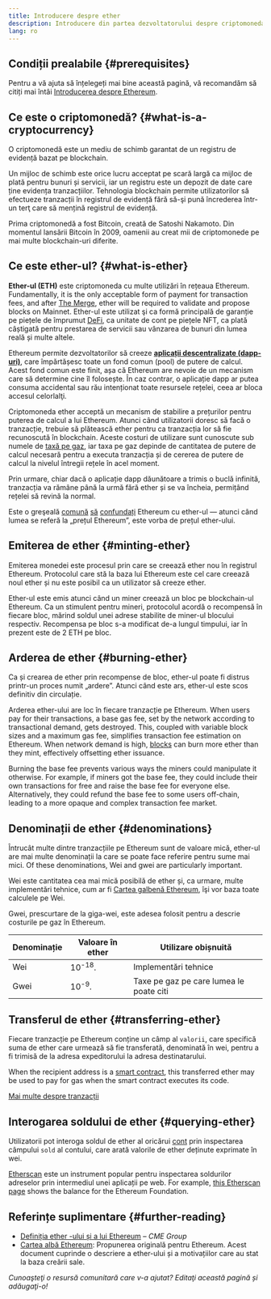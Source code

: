 ```yaml
---
title: Introducere despre ether
description: Introducere din partea dezvoltatorului despre criptomoneda ether.
lang: ro
---
```


## Condiții prealabile \{#prerequisites}

Pentru a vă ajuta să înțelegeți mai bine această pagină, vă recomandăm să citiți mai întâi [Introducerea despre Ethereum](/developers/docs/intro-to-ethereum/).

## Ce este o criptomonedă? \{#what-is-a-cryptocurrency}

O criptomonedă este un mediu de schimb garantat de un registru de evidență bazat pe blockchain.

Un mijloc de schimb este orice lucru acceptat pe scară largă ca mijloc de plată pentru bunuri și servicii, iar un registru este un depozit de date care ține evidența tranzacțiilor. Tehnologia blockchain permite utilizatorilor să efectueze tranzacții în registrul de evidență fără să-şi pună încrederea într-un terţ care să mențină registrul de evidență.

Prima criptomonedă a fost Bitcoin, creată de Satoshi Nakamoto. Din momentul lansării Bitcoin în 2009, oamenii au creat mii de criptomonede pe mai multe blockchain-uri diferite.

## Ce este ether-ul? \{#what-is-ether}

**Ether-ul (ETH)** este criptomoneda cu multe utilizări în rețeaua Ethereum. Fundamentally, it is the only acceptable form of payment for transaction fees, and after [The Merge](/roadmap/merge), ether will be required to validate and propose blocks on Mainnet. Ether-ul este utilizat şi ca formă principală de garanție pe piețele de împrumut [DeFi](/defi), ca unitate de cont pe piețele NFT, ca plată câștigată pentru prestarea de servicii sau vânzarea de bunuri din lumea reală și multe altele.

Ethereum permite dezvoltatorilor să creeze [**aplicații descentralizate (dapp-uri)**](/developers/docs/dapps), care împărtășesc toate un fond comun (pool) de putere de calcul. Acest fond comun este finit, așa că Ethereum are nevoie de un mecanism care să determine cine îl folosește. În caz contrar, o aplicație dapp ar putea consuma accidental sau rău intenționat toate resursele rețelei, ceea ar bloca accesul celorlalţi.

Criptomoneda ether acceptă un mecanism de stabilire a prețurilor pentru puterea de calcul a lui Ethereum. Atunci când utilizatorii doresc să facă o tranzacție, trebuie să plătească ether pentru ca tranzacția lor să fie recunoscută în blockchain. Aceste costuri de utilizare sunt cunoscute sub numele de [taxă pe gaz](/developers/docs/gas/), iar taxa pe gaz depinde de cantitatea de putere de calcul necesară pentru a executa tranzacția și de cererea de putere de calcul la nivelul întregii rețele în acel moment.

Prin urmare, chiar dacă o aplicație dapp dăunătoare a trimis o buclă infinită, tranzacția va rămâne până la urmă fără ether și se va încheia, permițând rețelei să revină la normal.

Este o greşeală [comună](https://www.reuters.com/article/us-crypto-currencies-lending-insight-idUSKBN25M0GP#:~:text=price%20of%20ethereum) [să](https://abcnews.go.com/Business/bitcoin-slumps-week-low-amid-renewed-worries-chinese/story?id=78399845#:~:text=cryptocurrencies%20including%20ethereum) [confundați](https://www.cnn.com/2021/03/14/tech/nft-art-buying/index.html#:~:text=price%20of%20ethereum) Ethereum cu ether-ul — atunci când lumea se referă la „prețul Ethereum”, este vorba de prețul ether-ului.

## Emiterea de ether \{#minting-ether}

Emiterea monedei este procesul prin care se creează ether nou în registrul Ethereum. Protocolul care stă la baza lui Ethereum este cel care creează noul ether și nu este posibil ca un utilizator să creeze ether.

Ether-ul este emis atunci când un miner creează un bloc pe blockchain-ul Ethereum. Ca un stimulent pentru mineri, protocolul acordă o recompensă în fiecare bloc, mărind soldul unei adrese stabilite de miner-ul blocului respectiv. Recompensa pe bloc s-a modificat de-a lungul timpului, iar în prezent este de 2 ETH pe bloc.

## Arderea de ether \{#burning-ether}

Ca și crearea de ether prin recompense de bloc, ether-ul poate fi distrus printr-un proces numit „ardere”. Atunci când este ars, ether-ul este scos definitiv din circulație.

Arderea ether-ului are loc în fiecare tranzacție pe Ethereum. When users pay for their transactions, a base gas fee, set by the network according to transactional demand, gets destroyed. This, coupled with variable block sizes and a maximum gas fee, simplifies transaction fee estimation on Ethereum. When network demand is high, [blocks](https://etherscan.io/block/12965263) can burn more ether than they mint, effectively offsetting ether issuance.

Burning the base fee prevents various ways the miners could manipulate it otherwise. For example, if miners got the base fee, they could include their own transactions for free and raise the base fee for everyone else. Alternatively, they could refund the base fee to some users off-chain, leading to a more opaque and complex transaction fee market.

## Denominații de ether \{#denominations}

Întrucât multe dintre tranzacțiile pe Ethereum sunt de valoare mică, ether-ul are mai multe denominații la care se poate face referire pentru sume mai mici. Of these denominations, Wei and gwei are particularly important.

Wei este cantitatea cea mai mică posibilă de ether și, ca urmare, multe implementări tehnice, cum ar fi [Cartea galbenă Ethereum](https://ethereum.github.io/yellowpaper/paper.pdf), îşi vor baza toate calculele pe Wei.

Gwei, prescurtare de la giga-wei, este adesea folosit pentru a descrie costurile pe gaz în Ethereum.

| Denominație | Valoare în ether  | Utilizare obișnuită                     |
| ----------- | ----------------- | --------------------------------------- |
| Wei         | 10<sup>-18</sup>. | Implementări tehnice                    |
| Gwei        | 10<sup>-9</sup>.  | Taxe pe gaz pe care lumea le poate citi |

## Transferul de ether \{#transferring-ether}

Fiecare tranzacție pe Ethereum conține un câmp al `valorii`, care specifică suma de ether care urmează să fie transferată, denominată în wei, pentru a fi trimisă de la adresa expeditorului la adresa destinatarului.

When the recipient address is a [smart contract](/developers/docs/smart-contracts/), this transferred ether may be used to pay for gas when the smart contract executes its code.

[Mai multe despre tranzacții](/developers/docs/transactions/)

## Interogarea soldului de ether \{#querying-ether}

Utilizatorii pot interoga soldul de ether al oricărui [cont](/developers/docs/accounts/) prin inspectarea câmpului `sold` al contului, care arată valorile de ether deținute exprimate în wei.

[Etherscan](https://etherscan.io) este un instrument popular pentru inspectarea soldurilor adreselor prin intermediul unei aplicații pe web. For example, [this Etherscan page](https://etherscan.io/address/0xde0b295669a9fd93d5f28d9ec85e40f4cb697bae) shows the balance for the Ethereum Foundation.

## Referințe suplimentare \{#further-reading}

- [Definiția ether -ului și a lui Ethereum](https://www.cmegroup.com/education/courses/introduction-to-ether/defining-ether-and-ethereum.html) – _CME Group_
- [Cartea albă Ethereum](/whitepaper/): Propunerea originală pentru Ethereum. Acest document cuprinde o descriere a ether-ului și a motivațiilor care au stat la baza creării sale.

_Cunoaşteţi o resursă comunitară care v-a ajutat? Editaţi această pagină și adăugaţi-o!_
